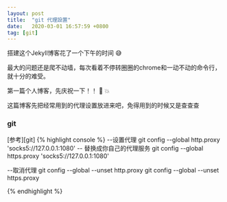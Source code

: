 ```yaml
---
layout: post
title:  "git 代理設置"
date:   2020-03-01 16:57:59 +0800
tag: [git]
---
```


搭建这个Jekyll博客花了一个下午的时间 :sweat_smile:

最大的问题还是爬不动墙，每次看着不停转圈圈的chrome和一动不动的命令行，就十分的难受。

第一篇个人博客，先庆祝一下！！ :star2: :collision:

这篇博客先把经常用到的代理设置放进来吧，免得用到的时候又是查查查

### git 
[参考][git]
{% highlight console %}
--设置代理
git config --global http.proxy 'socks5://127.0.0.1:1080' -- 替换成你自己的代理服务
git config --global https.proxy 'socks5://127.0.0.1:1080'

--取消代理
git config --global --unset http.proxy 
git config --global --unset https.proxy

{% endhighlight %}